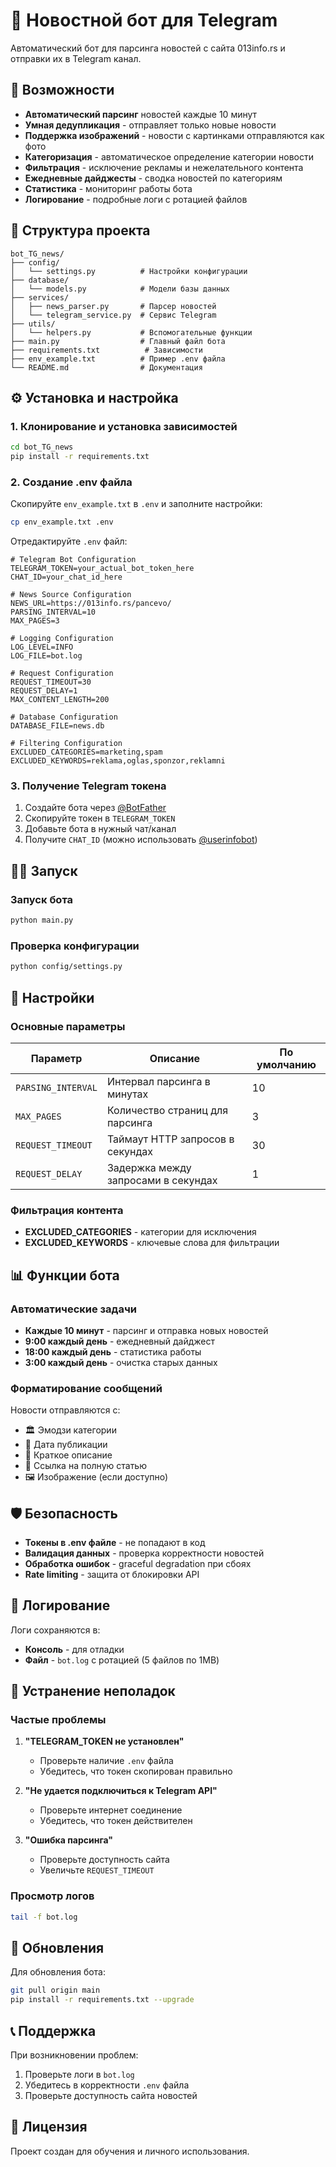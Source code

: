 # 📰 Новостной бот для Telegram

Автоматический бот для парсинга новостей с сайта 013info.rs и отправки их в Telegram канал.

## 🚀 Возможности

- **Автоматический парсинг** новостей каждые 10 минут
- **Умная дедупликация** - отправляет только новые новости
- **Поддержка изображений** - новости с картинками отправляются как фото
- **Категоризация** - автоматическое определение категории новости
- **Фильтрация** - исключение рекламы и нежелательного контента
- **Ежедневные дайджесты** - сводка новостей по категориям
- **Статистика** - мониторинг работы бота
- **Логирование** - подробные логи с ротацией файлов

## 📁 Структура проекта

```
bot_TG_news/
├── config/
│   └── settings.py          # Настройки конфигурации
├── database/
│   └── models.py            # Модели базы данных
├── services/
│   ├── news_parser.py       # Парсер новостей
│   └── telegram_service.py  # Сервис Telegram
├── utils/
│   └── helpers.py           # Вспомогательные функции
├── main.py                  # Главный файл бота
├── requirements.txt          # Зависимости
├── env_example.txt          # Пример .env файла
└── README.md                # Документация
```

## ⚙️ Установка и настройка

### 1. Клонирование и установка зависимостей

```bash
cd bot_TG_news
pip install -r requirements.txt
```

### 2. Создание .env файла

Скопируйте `env_example.txt` в `.env` и заполните настройки:

```bash
cp env_example.txt .env
```

Отредактируйте `.env` файл:

```env
# Telegram Bot Configuration
TELEGRAM_TOKEN=your_actual_bot_token_here
CHAT_ID=your_chat_id_here

# News Source Configuration
NEWS_URL=https://013info.rs/pancevo/
PARSING_INTERVAL=10
MAX_PAGES=3

# Logging Configuration
LOG_LEVEL=INFO
LOG_FILE=bot.log

# Request Configuration
REQUEST_TIMEOUT=30
REQUEST_DELAY=1
MAX_CONTENT_LENGTH=200

# Database Configuration
DATABASE_FILE=news.db

# Filtering Configuration
EXCLUDED_CATEGORIES=marketing,spam
EXCLUDED_KEYWORDS=reklama,oglas,sponzor,reklamni
```

### 3. Получение Telegram токена

1. Создайте бота через [@BotFather](https://t.me/BotFather)
2. Скопируйте токен в `TELEGRAM_TOKEN`
3. Добавьте бота в нужный чат/канал
4. Получите `CHAT_ID` (можно использовать [@userinfobot](https://t.me/userinfobot))

## 🏃‍♂️ Запуск

### Запуск бота

```bash
python main.py
```

### Проверка конфигурации

```bash
python config/settings.py
```

## 🔧 Настройки

### Основные параметры

| Параметр | Описание | По умолчанию |
|----------|----------|--------------|
| `PARSING_INTERVAL` | Интервал парсинга в минутах | 10 |
| `MAX_PAGES` | Количество страниц для парсинга | 3 |
| `REQUEST_TIMEOUT` | Таймаут HTTP запросов в секундах | 30 |
| `REQUEST_DELAY` | Задержка между запросами в секундах | 1 |

### Фильтрация контента

- **EXCLUDED_CATEGORIES** - категории для исключения
- **EXCLUDED_KEYWORDS** - ключевые слова для фильтрации

## 📊 Функции бота

### Автоматические задачи

- **Каждые 10 минут** - парсинг и отправка новых новостей
- **9:00 каждый день** - ежедневный дайджест
- **18:00 каждый день** - статистика работы
- **3:00 каждый день** - очистка старых данных

### Форматирование сообщений

Новости отправляются с:
- 🏛️ Эмодзи категории
- 📅 Дата публикации
- 📝 Краткое описание
- 🔗 Ссылка на полную статью
- 🖼️ Изображение (если доступно)

## 🛡️ Безопасность

- **Токены в .env файле** - не попадают в код
- **Валидация данных** - проверка корректности новостей
- **Обработка ошибок** - graceful degradation при сбоях
- **Rate limiting** - защита от блокировки API

## 📝 Логирование

Логи сохраняются в:
- **Консоль** - для отладки
- **Файл** - `bot.log` с ротацией (5 файлов по 1MB)

## 🐛 Устранение неполадок

### Частые проблемы

1. **"TELEGRAM_TOKEN не установлен"**
   - Проверьте наличие `.env` файла
   - Убедитесь, что токен скопирован правильно

2. **"Не удается подключиться к Telegram API"**
   - Проверьте интернет соединение
   - Убедитесь, что токен действителен

3. **"Ошибка парсинга"**
   - Проверьте доступность сайта
   - Увеличьте `REQUEST_TIMEOUT`

### Просмотр логов

```bash
tail -f bot.log
```

## 🔄 Обновления

Для обновления бота:

```bash
git pull origin main
pip install -r requirements.txt --upgrade
```

## 📞 Поддержка

При возникновении проблем:
1. Проверьте логи в `bot.log`
2. Убедитесь в корректности `.env` файла
3. Проверьте доступность сайта новостей

## 📄 Лицензия

Проект создан для обучения и личного использования.

